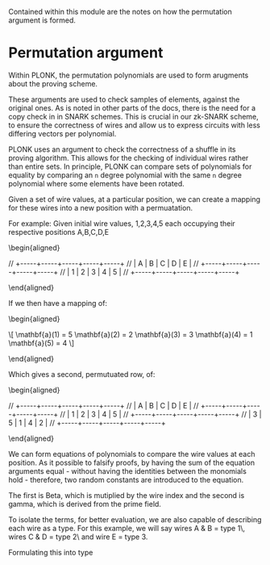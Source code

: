 Contained within this module are the notes on 
how the permutation argument is formed.


Permutation argument
==============

Within PLONK, the permutation 
polynomials are used to form 
arugments about the proving 
scheme. 

These arguments are used to 
check samples of elements, 
against the original ones. 
As is noted in other parts
of the docs, there is the 
need for a copy check in 
in SNARK schemes. This is 
crucial in our zk-SNARK
scheme, to ensure the 
correctness of wires and 
allow us to express circuits
with less differing vectors 
per polynomial. 

PLONK uses an argument to check 
the correctness of a shuffle in 
its proving algorithm. This allows 
for the checking of individual 
wires rather than entire sets. 
In principle, PLONK can compare sets 
of polynomials for equality by 
comparing an `n` degree polynomial 
with the same `n` degree polynomial 
where some elements have been 
rotated. 

Given a set of wire values, at a 
particular position, we can create 
a mapping for these wires into a 
new position with a permuatation. 

For example: 
Given initial wire values, 
1,2,3,4,5 each occupying 
their respective positions
A,B,C,D,E

\begin{aligned}

// +-----+-----+-----+-----+-----+
// |  A  |  B  |  C  |  D  |  E  |
// +-----+-----+-----+-----+-----+
// |  1  |  2  |  3  |  4  |  5  |
// +-----+-----+-----+-----+-----+

\end{aligned}

If we then have a mapping of:

\begin{aligned}

\\[
\mathbf{a}(1) = 5
\mathbf{a}(2) = 2
\mathbf{a}(3) = 3
\mathbf{a}(4) = 1
\mathbf{a}(5) = 4
\\]

\end{aligned}

Which gives a second, permutuated row, 
of:

\begin{aligned}

// +-----+-----+-----+-----+-----+
// |  A  |  B  |  C  |  D  |  E  |
// +-----+-----+-----+-----+-----+
// |  1  |  2  |  3  |  4  |  5  |
// +-----+-----+-----+-----+-----+
// |  3  |  5  |  1  |  4  |  2  |
// +-----+-----+-----+-----+-----+

\end{aligned}

We can form equations of polynomials 
to compare the wire values at each 
position. As it possible to falsify
proofs, by having the sum of the 
equation arguments equal - without 
having the identities between the
monomials hold - therefore, two random 
constants are introduced to the 
equation. 

The first is Beta, which is mutiplied
by the wire index and the second is 
gamma, which is derived from the prime 
field. 

To isolate the terms, for better evaluation,
we are also capable of describing each wire
as a type. For this example, we will say 
wires A & B = type 1\\, wires C & D = type 2\\
and wire E = type 3.


Formulating this into type 